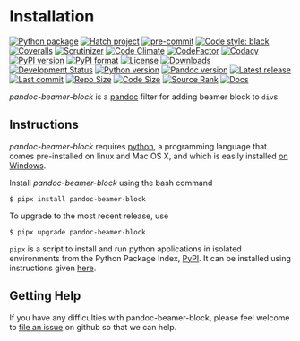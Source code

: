 Installation
============

[![Python package](https://github.com/chdemko/pandoc-beamer-block/workflows/Python%20package/badge.svg?branch=develop)](https://github.com/chdemko/pandoc-beamer-block/actions/workflows/python-package.yml)
[![Hatch project](https://img.shields.io/badge/%F0%9F%A5%9A-Hatch-4051b5.svg)](https://github.com/pypa/hatch)
[![pre-commit](https://img.shields.io/badge/pre--commit-enabled-brightgreen?logo=pre-commit)](https://github.com/pre-commit/pre-commit)
[![Code style: black](https://img.shields.io/badge/code%20style-black-000000.svg)](https://pypi.org/project/black/)
[![Coveralls](https://img.shields.io/coveralls/github/chdemko/pandoc-beamer-block/develop.svg?logo=Codecov&logoColor=white)](https://coveralls.io/github/chdemko/pandoc-beamer-block?branch=develop)
[![Scrutinizer](https://img.shields.io/scrutinizer/g/chdemko/pandoc-beamer-block.svg?logo=scrutinizer)](https://scrutinizer-ci.com/g/chdemko/pandoc-beamer-block/)
[![Code Climate](https://codeclimate.com/github/chdemko/pandoc-beamer-block/badges/gpa.svg)](https://codeclimate.com/github/chdemko/pandoc-beamer-block/)
[![CodeFactor](https://img.shields.io/codefactor/grade/github/chdemko/pandoc-beamer-block/develop.svg?logo=codefactor)](https://www.codefactor.io/repository/github/chdemko/pandoc-beamer-block)
[![Codacy](https://img.shields.io/codacy/grade/af5a670790264990811713280a8f8dcf.svg?logo=codacy&logoColor=white)](https://app.codacy.com/gh/chdemko/pandoc-beamer-block/dashboard)
[![PyPI version](https://img.shields.io/pypi/v/pandoc-beamer-block.svg?logo=pypi&logoColor=white)](https://pypi.org/project/pandoc-beamer-block/)
[![PyPI format](https://img.shields.io/pypi/format/pandoc-beamer-block.svg??logo=pypi&logoColor=white)](https://pypi.org/project/pandoc-beamer-block/)
[![License](https://img.shields.io/pypi/l/pandoc-beamer-block.svg?logo=pypi&logoColor=white)](https://raw.githubusercontent.com/chdemko/pandoc-beamer-block/develop/LICENSE)
[![Downloads](https://img.shields.io/pypi/dm/pandoc-beamer-block?logo=pypi&logoColor=white)](https://pepy.tech/project/pandoc-beamer-block)
[![Development Status](https://img.shields.io/pypi/status/pandoc-beamer-block.svg?logo=pypi&logoColor=white)](https://pypi.org/project/pandoc-beamer-block/)
[![Python version](https://img.shields.io/pypi/pyversions/pandoc-beamer-block.svg?logo=Python&logoColor=white)](https://pypi.org/project/pandoc-beamer-block/)
[![Pandoc version](https://img.shields.io/badge/pandoc-2.11%20|%202.12%20|%202.13%20|%202.14%20|%202.15%20|%202.16%20|%202.17%20|%202.18%20|%202.19%20|%203.0%20|%203.1%20|%203.2%20|%203.3%20|%203.4%20|%203.5-blue.svg?logo=markdown)](https://pandoc.org/)
[![Latest release](https://img.shields.io/github/release-date/chdemko/pandoc-beamer-block.svg?logo=github)](https://github.com/chdemko/pandoc-beamer-block/releases)
[![Last commit](https://img.shields.io/github/last-commit/chdemko/pandoc-beamer-block/develop?logo=github)](https://github.com/chdemko/pandoc-beamer-block/commit/develop/)
[![Repo Size](https://img.shields.io/github/repo-size/chdemko/pandoc-beamer-block.svg?logo=github)](http://pandoc-beamer-block.readthedocs.io/en/latest/)
[![Code Size](https://img.shields.io/github/languages/code-size/chdemko/pandoc-beamer-block.svg?logo=github)](http://pandoc-beamer-block.readthedocs.io/en/latest/)
[![Source Rank](https://img.shields.io/librariesio/sourcerank/pypi/pandoc-beamer-block.svg?logo=libraries.io&logoColor=white)](https://libraries.io/pypi/pandoc-beamer-block)
[![Docs](https://img.shields.io/readthedocs/pandoc-beamer-block.svg?logo=read-the-docs&logoColor=white)](http://pandoc-beamer-block.readthedocs.io/en/latest/)

*pandoc-beamer-block* is a [pandoc] filter for adding beamer block to `div`s.

[pandoc]: http://pandoc.org/

Instructions
------------

*pandoc-beamer-block* requires [python], a programming language that comes
pre-installed on linux and Mac OS X, and which is easily installed
[on Windows].

Install *pandoc-beamer-block* using the bash command

~~~shell-session
$ pipx install pandoc-beamer-block
~~~

To upgrade to the most recent release, use

~~~shell-session
$ pipx upgrade pandoc-beamer-block
~~~

`pipx` is a script to install and run python applications in isolated
environments from the Python Package Index, [PyPI]. It can be installed
using instructions given [here](https://pipx.pypa.io/stable/).

[python]: https://www.python.org
[on Windows]: https://www.python.org/downloads/windows
[PyPI]: https://pypi.org


Getting Help
------------

If you have any difficulties with pandoc-beamer-block, please feel welcome to
[file an issue] on github so that we can help.

[file an issue]: https://github.com/chdemko/pandoc-beamer-block/issues

